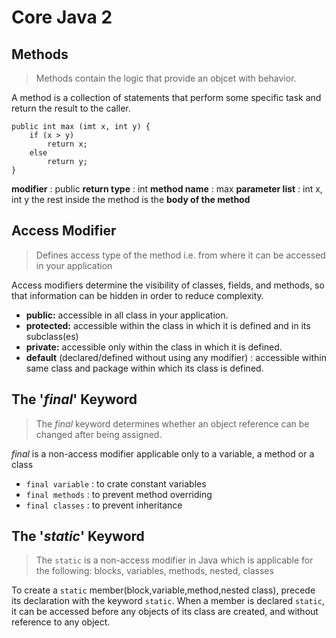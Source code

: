 # Core Java 2

## Methods

> Methods contain the logic that provide an objcet with behavior.

A method is a collection of statements that perform some specific task and return the result to the caller.

```
public int max (imt x, int y) {
    if (x > y) 
        return x;
    else
        return y;
}
```

__modifier__ : public
__return type__ : int
__method name__ : max
__parameter list__ : int x, int y
the rest inside the method is the __body of the method__

## Access Modifier

> Defines access type of the method i.e. from where it can be accessed in your application

Access modifiers determine the visibility of classes, fields, and methods, so that information can be hidden in order to reduce complexity.

- __public:__ accessible in all class in your application.
- __protected:__ accessible within the class in which it is defined and in its subclass(es)
- __private:__ accessible only within the class in which it is defined.
- __default__ (declared/defined without using any modifier) : accessible within same class and package within which its class is defined.


## The '_final_' Keyword

> The _final_ keyword determines whether an object reference can be changed after being assigned.

_final_ is a non-access modifier applicable only to a variable, a method or a class

- `final variable` : to crate constant variables
- `final methods` : to prevent method overriding
- `final classes` : to prevent inheritance


## The '_static_' Keyword

> The `static` is a non-access modifier in Java which is applicable for the following: blocks, variables, methods, nested, classes

To create a `static` member(block,variable,method,nested class), precede its declaration with the keyword `static`. When a member is declared `static`, it can be accessed before any objects of its class are created, and without reference to any object.

